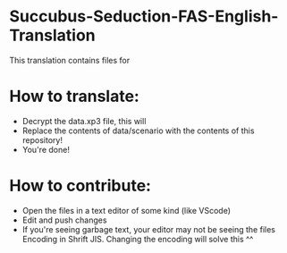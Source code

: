 # Succubus-Seduction-FAS-English-Translation

This translation contains files for

# How to translate:
 - Decrypt the data.xp3 file, this will 
 - Replace the contents of data/scenario with the contents of this repository!
 - You're done!

# How to contribute:
 - Open the files in a text editor of some kind (like VScode)
 - Edit and push changes
 - If you're seeing garbage text, your editor may not be seeing the files Encoding in Shrift JIS. Changing the encoding will solve this ^^